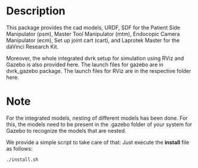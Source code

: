 # Description

This package provides the cad models, URDF, SDF for the Patient Side Manipulator (psm), Master Tool Manipulator (mtm), Endocopic Camera Manipulator (ecm), Set up joint cart (cart), and Laprotek Master for the daVinci Research Kit.

Moreover, the whole integrated dvrk setup for simulation using RViz and Gazebo is also provided here. The launch files for gazebo are in dvrk_gazebo package. The launch files for RViz are in the respective folder here.

# Note

For the integrated models, nesting of different models has been done. For this, the models need to be present in the .gazebo folder of your system for Gazebo to recognize the models that are nested.

We provide a simple script to take care of that: Just execute the **install** file as follows:

`./install.sh`


